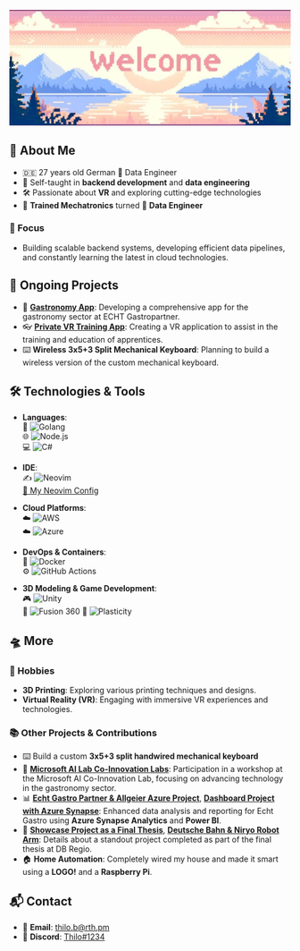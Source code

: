 ![header](header.jpg)

## 🚀 About Me

-  🇩🇪 27 years old German 🧙 Data Engineer
- 👷 Self-taught in **backend development** and **data engineering**
- 🛠️ Passionate about **VR** and exploring cutting-edge technologies
- 🤖 **Trained Mechatronics** turned 💾 **Data Engineer**

### 🎯 Focus

- Building scalable backend systems, developing efficient data pipelines, and constantly learning the latest in cloud technologies.

## 🌱 Ongoing Projects

- 📱 **[Gastronomy App](https://echt-gastropartner.de/app/)**: Developing a comprehensive app for the gastronomy sector at ECHT Gastropartner.
- 👓 **[Private VR Training App](https://slickcomm.de/)**: Creating a VR application to assist in the training and education of apprentices.
- ⌨️ **Wireless 3x5+3 Split Mechanical Keyboard**: Planning to build a wireless version of the custom mechanical keyboard.

## 🛠 Technologies & Tools

- **Languages**:  
  🐹 ![Golang](https://img.shields.io/badge/-Golang-00ADD8?style=flat-square&logo=go&logoColor=white)  
  🌐 ![Node.js](https://img.shields.io/badge/-Node.js-339933?style=flat-square&logo=node.js&logoColor=white)  
  💻 ![C#](https://img.shields.io/badge/-C%23-239120?style=flat-square&logo=c-sharp&logoColor=white)

- **IDE**:  
  ✍️ ![Neovim](https://img.shields.io/badge/-Neovim-57A143?style=flat-square&logo=neovim&logoColor=white)  
  [🔗 My Neovim Config](https://github.com/thilob97/NeoVimConfig)

- **Cloud Platforms**:  
  ☁️ ![AWS](https://img.shields.io/badge/-AWS-232F3E?style=flat-square&logo=amazon-aws&logoColor=white)  
  ☁️ ![Azure](https://img.shields.io/badge/-Azure-0078D4?style=flat-square&logo=microsoft-azure&logoColor=white)

- **DevOps & Containers**:  
  🐳 ![Docker](https://img.shields.io/badge/-Docker-2496ED?style=flat-square&logo=docker&logoColor=white)  
  ⚙️ ![GitHub Actions](https://img.shields.io/badge/-GitHub%20Actions-2088FF?style=flat-square&logo=github-actions&logoColor=white)

- **3D Modeling & Game Development**:  
  🎮 ![Unity](https://img.shields.io/badge/-Unity-000000?style=flat-square&logo=unity&logoColor=white)  
  🔧 ![Fusion 360](https://img.shields.io/badge/-Fusion%20360-9C6D3F?style=flat-square&logo=fusion360&logoColor=white)
  🔧 ![Plasticity](https://img.shields.io/badge/-Plasticity%20360-9C6D3F?style=flat-square&logo=fusion360&logoColor=white)

## 🛸 More

### 🎨 Hobbies

- **3D Printing**: Exploring various printing techniques and designs.
- **Virtual Reality (VR)**: Engaging with immersive VR experiences and technologies.

### 📚 Other Projects & Contributions

- ⌨️ Build a custom **3x5+3 split handwired mechanical keyboard**
- 📎 **[Microsoft AI Lab Co-Innovation Labs](https://echt-gastropartner.de/blog/microsoft-ai-co-innovation-labs-echt-gastro-partner/)**: Participation in a workshop at the Microsoft AI Co-Innovation Lab, focusing on advancing technology in the gastronomy sector.
- 📊 **[Echt Gastro Partner & Allgeier Azure Project](https://ms-f1-sites-03-ea.azurewebsites.net/en-hk/story/1559617001731842612-echtgastro-allgeier-azure-en)**, **[Dashboard Project with Azure Synapse](https://www.allgeier.ch/kunden/dashboard-von-echt-gastro-partner-auf-basis-von-azure-synapse-analytics/)**: Enhanced data analysis and reporting for Echt Gastro using **Azure Synapse Analytics** and **Power BI**.
- 🦾 **[Showcase Project as a Final Thesis](https://www.dbregio-berlin-brandenburg.de/db-regio-no/aktuelles/punkt3/Ein-Vorzeigeprojekt-als-Abschlussarbeit-6039272)**, **[Deutsche Bahn & Niryo Robot Arm](https://www.generationrobots.com/blog/de/deutsche-bahn-niryo-roboterarm/?srsltid=AfmBOoq1U_m-iJNpMhbZxMyBKZWpX2IBaOT51f5kbg_vJhmnRDa68UMx)**: Details about a standout project completed as part of the final thesis at DB Regio.
- 🏠 **Home Automation**: Completely wired my house and made it smart using a **LOGO!** and a **Raspberry Pi**.

## 📬 Contact

- 📧 **Email**: [thilo.b@rth.pm](mailto:thilo.b@rth.pm)
- 💬 **Discord**: [Thilo#1234](https://discord.com/users/394191560205402114) 

<!--
**thilob97/thilob97** is a ✨ _special_ ✨ repository because its `README.md` (this file) appears on your GitHub profile.

Here are some ideas to get you started:

- 🔭 I’m currently working on ...
- 🌱 I’m currently learning ...
- 👯 I’m looking to collaborate on ...
- 🤔 I’m looking for help with ...
- 💬 Ask me about ...
- 📫 How to reach me: ...
- 😄 Pronouns: ...
- ⚡ Fun fact: ...
-->
